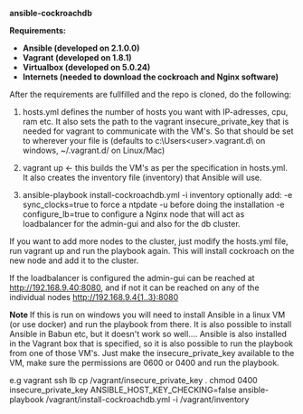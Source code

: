 <b> ansible-cockroachdb </b>

<b> Requirements:

- Ansible (developed on 2.1.0.0)
- Vagrant (developed on 1.8.1)
- Virtualbox (developed on 5.0.24)
- Internets (needed to download the cockroach and Nginx software)

</b>
After the requirements are fullfilled and the repo is cloned, do the following:

1. hosts.yml defines the number of hosts you want with IP-adresses, cpu, ram etc.
It also sets the path to the vagrant insecure_private_key that is needed for vagrant to communicate with the VM's.
So that should be set to wherever your file is (defaults to c:\Users\<user>\.vagrant.d\ on windows, ~<user>/.vagrant.d/ on Linux/Mac)

2. vagrant up <- this builds the VM's as per the specification in hosts.yml. It also creates the inventory file (inventory) that Ansible will use.

3. ansible-playbook install-cockroachdb.yml -i inventory
optionally add:
-e sync_clocks=true to force a ntpdate -u before doing the installation
-e configure_lb=true to configure a Nginx node that will act as loadbalancer for the admin-gui and also for the db cluster.

If you want to add more nodes to the cluster, just modify the hosts.yml file, run vagrant up and run the playbook again.
This will install cockroach on the new node and add it to the cluster.

If the loadbalancer is configured the admin-gui can be reached at http://192.168.9.40:8080, and if not it can be reached on
any of the individual nodes http://192.168.9.4{1..3}:8080


<b> Note </b>
If this is run on windows you will need to install Ansible in a linux VM (or use docker) and run the playbook from there.
It is also possible to install Ansible in Babun etc, but it doesn't work so well....
Ansible is also installed in the Vagrant box that is specified, so it is also possible to run the playbook from one of those VM's.
Just make the insecure_private_key available to the VM, make sure the permissions are 0600 or 0400 and run the playbook.

e.g
vagrant ssh lb
cp /vagrant/insecure_private_key .
chmod 0400 insecure_private_key
ANSIBLE_HOST_KEY_CHECKING=false ansible-playbook /vagrant/install-cockroachdb.yml -i /vagrant/inventory
